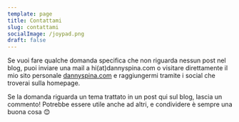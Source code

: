 ```yaml
---
template: page
title: Contattami
slug: contattami
socialImage: /joypad.png
draft: false
---
```

Se vuoi fare qualche domanda specifica che non riguarda nessun post nel blog, puoi inviare una mail a hi(at)dannyspina.com o visitare direttamente il mio sito personale [dannyspina.com](https://dannyspina.com) e raggiungermi tramite i social che troverai sulla homepage.

Se la domanda riguarda un tema trattato in un post qui sul blog, lascia un commento! Potrebbe essere utile anche ad altri, e condividere è sempre una buona cosa 😊